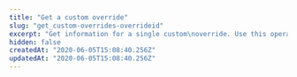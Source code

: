```yaml
---
title: "Get a custom override"
slug: "get_custom-overrides-overrideid"
excerpt: "Get information for a single custom\noverride. Use this operation if you want to examine the\noverride's XML metadata."
hidden: false
createdAt: "2020-06-05T15:08:40.256Z"
updatedAt: "2020-06-05T15:08:40.256Z"
---
```

